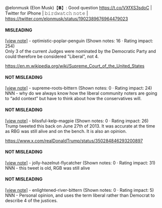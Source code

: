@elonmusk (Elon Musk)【𝗕】: Good question https://t.co/VXfXS3sdoC | Twitter for iPhone | 𝚋𝚒𝚛𝚍𝚠𝚊𝚝𝚌𝚑 𝚗𝚘𝚝𝚎 | https://twitter.com/elonmusk/status/1902389676964479023

#### MISLEADING

[[view note]](https://x.com/i/birdwatch/n/1902413088458207450) - optimistic-poplar-penguin (Shown notes: 16 · Rating impact: 254)\
Only 3 of the current Judges were nominated by the Democratic Party and could therefore be considered "Liberal", not 4.

https://en.m.wikipedia.org/wiki/Supreme_Court_of_the_United_States

#### NOT MISLEADING

[[view note]](https://x.com/i/birdwatch/n/1902567482705035419) - supreme-roots-bittern (Shown notes: 0 · Rating impact: 24)\
NNN - why do we always know how the liberal community noters are going to “add context” but have to think about how the conservatives will.

#### NOT MISLEADING

[[view note]](https://x.com/i/birdwatch/n/1902428544518463562) - blissful-kelp-magpie (Shown notes: 0 · Rating impact: 26)\
Trump tweeted this back on June 27th of 2013. It was accurate at the time as RBG was still alive and on the bench. It is also an opinion.

https://www.x.com/realDonaldTrump/status/350284846293200897


#### NOT MISLEADING

[[view note]](https://x.com/i/birdwatch/n/1902428100023218360) - jolly-hazelnut-flycatcher (Shown notes: 0 · Rating impact: 31)\
NNN - this tweet is old, RGB was still alive 

#### NOT MISLEADING

[[view note]](https://x.com/i/birdwatch/n/1902414509308047470) - enlightened-river-bittern (Shown notes: 0 · Rating impact: 5)\
NNN - Personal opinion, and uses the term liberal rather than Democrat to describe 4 of the justices.
